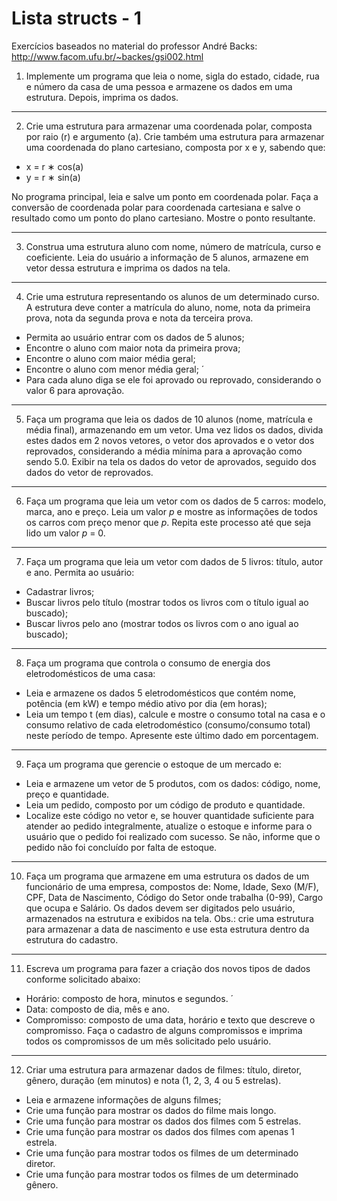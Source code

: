 # Lista structs - 1

Exercícios baseados no material do professor André Backs: http://www.facom.ufu.br/~backes/gsi002.html 

1) Implemente um programa que leia o nome, sigla do estado, cidade, rua e número da casa de uma pessoa e armazene os dados 
em uma estrutura. Depois, imprima os dados.
___
2) Crie uma estrutura para armazenar uma coordenada polar, composta por raio (r) e argumento (a). Crie também uma 
estrutura para armazenar uma coordenada do plano cartesiano, composta por x e y, sabendo que:
- x = r ∗ cos(a)
- y = r ∗ sin(a)

No programa principal, leia e salve um ponto em coordenada polar. Faça a conversão de coordenada polar para coordenada
cartesiana e salve o resultado como um ponto do plano cartesiano. Mostre o ponto resultante.
___
3) Construa uma estrutura aluno com nome, número de matrícula, curso e coeficiente. Leia do usuário a informação de 5 
alunos, armazene em vetor dessa estrutura e imprima os dados na tela.
___
4) Crie uma estrutura representando os alunos de um determinado curso. A estrutura deve conter a matrícula do aluno, 
nome, nota da primeira prova, nota da segunda prova e nota da terceira prova.
- Permita ao usuário entrar com os dados de 5 alunos;
- Encontre o aluno com maior nota da primeira prova;
- Encontre o aluno com maior média geral;
- Encontre o aluno com menor média geral;  ́
- Para cada aluno diga se ele foi aprovado ou reprovado, considerando o valor 6 para
aprovação.
___
5) Faça um programa que leia os dados de 10 alunos (nome, matrícula e média final), armazenando em um vetor. Uma vez 
lidos os dados, divida estes dados em 2 novos vetores, o vetor dos aprovados e o vetor dos reprovados, considerando a 
média mínima para a aprovação como sendo 5.0. Exibir na tela os dados do vetor de aprovados, seguido dos  dados do vetor
de reprovados.
___
6) Faça um programa que leia um vetor com os dados de 5 carros:  modelo, marca, ano e preço. Leia um valor *p* e mostre 
as informações de todos os carros com  preço menor que *p*. Repita este processo até que seja lido um valor *p* = 0.
___
7) Faça um programa que leia um vetor com dados de 5 livros: título, autor e ano. Permita ao usuário:
- Cadastrar livros;
- Buscar livros pelo título (mostrar todos os livros com o título igual ao buscado);
- Buscar livros pelo ano (mostrar todos os livros com o ano igual ao buscado);
___
8) Faça um programa que controla o consumo de energia dos eletrodomésticos de uma casa:
- Leia e armazene os dados 5 eletrodomésticos que contém nome, potência (em kW) e tempo médio ativo por dia (em horas);
- Leia um tempo t (em dias), calcule e mostre o consumo total na casa e o consumo relativo de cada eletrodoméstico 
(consumo/consumo total) neste período de tempo. Apresente este último dado em porcentagem.
___
9) Faça um programa que gerencie o estoque de um mercado e:
- Leia e armazene um vetor de 5 produtos, com os dados: código, nome, preço e quantidade.
- Leia um pedido, composto por um código de produto e quantidade. 
- Localize este código no vetor e, se houver quantidade suficiente para atender ao pedido  integralmente, 
atualize o estoque e informe para o usuário que o pedido foi realizado com sucesso. Se não, informe que o pedido não foi 
concluído por falta de estoque.
___
10) Faça um programa que armazene em uma estrutura os dados de um funcionário de uma empresa, compostos de: Nome, 
Idade, Sexo (M/F), CPF,  Data de Nascimento, Código do Setor onde trabalha (0-99), Cargo que ocupa e Salário. 
Os dados devem ser digitados pelo usuário, armazenados na estrutura e exibidos na tela. Obs.: crie uma estrutura para 
armazenar a data de nascimento e use esta estrutura dentro da estrutura do cadastro.
___
11) Escreva um programa para fazer a criação dos novos tipos de dados conforme solicitado abaixo:
- Horário: composto de hora, minutos e segundos.  ́
- Data: composto de dia, mês e ano.
- Compromisso: composto de uma data, horário e texto que descreve o compromisso.
Faça o cadastro de alguns compromissos e imprima todos os compromissos de um mês solicitado pelo usuário.
___
12) Criar uma estrutura para armazenar dados de filmes: título, diretor, gênero, duração (em minutos) e nota (1, 2, 3, 4 ou 5 estrelas). 
- Leia e armazene informações de alguns filmes;
- Crie uma função para mostrar os dados do filme mais longo.
- Crie uma função para mostrar os dados dos filmes com 5 estrelas.
- Crie uma função para mostrar os dados dos filmes com apenas 1 estrela.
- Crie uma função para mostrar todos os filmes de um determinado diretor.
- Crie uma função para mostrar todos os filmes de um determinado gênero.







